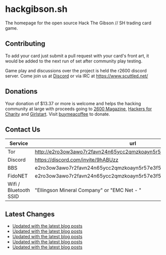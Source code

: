 # hackgibson.sh
The homepage for the open source Hack The Gibson // SH trading card game.


## Contributing

To add your card just submit a pull request with your card's front art, it would be added to the next run of set after community play testing.

Game play and discussions over the project is held the r2600 discord server. Come join us at [Discord](https://discord.com/invite/9hABUzz) or via IRC at https://www.scuttled.net/


## Donations

Your donation of $13.37 or more is welcome and helps the hacking community at large with proceeds going to [2600 Magazine](https://2600.com/), [Hackers for Charity](https://hackersforcharity.org) and [Girlstart](https://girlstart.org).  Visit [buymeacoffee](https://www.buymeacoffee.com/hackgibson.sh) to donate.


## Contact Us

Service | url
-|-
Tor | http://e2ro3ow3awo7r2favn24n65ycc2qmzkoayn5r57e3f56nvjwdcgg32ad.onion
Discord | https://discord.com/invite/9hABUzz
BBS | e2ro3ow3awo7r2favn24n65ycc2qmzkoayn5r57e3f56nvjwdcgg32ad.onion:23
FidoNET | e2ro3ow3awo7r2favn24n65ycc2qmzkoayn5r57e3f56nvjwdcgg32ad.onion:24554
Wifi / Bluetooth SSID | "Ellingson Mineral Company" or "EMC Net - <fidonet address>"

## Latest Changes
<!-- BLOG-POST-LIST:START -->
- [Updated with the latest blog posts](https://github.com/DFW2600/hackgibson.sh/commit/6c794580d3a43140b4a93663ee80fb9cae10c228)
- [Updated with the latest blog posts](https://github.com/DFW2600/hackgibson.sh/commit/49852579e751040abe95842ef8f028c3f131a5e6)
- [Updated with the latest blog posts](https://github.com/DFW2600/hackgibson.sh/commit/8df37d5c4662338ad5a93e80dd1c6d55a0feafb3)
- [Updated with the latest blog posts](https://github.com/DFW2600/hackgibson.sh/commit/d5465eca5cad8606322ede5e1f732930fa2f4c4a)
- [Updated with the latest blog posts](https://github.com/DFW2600/hackgibson.sh/commit/1685e0f5c8fad1275618e6312ab9be5b2f927bf0)
<!-- BLOG-POST-LIST:END -->

